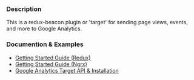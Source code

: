 ### Description

This is a redux-beacon plugin or 'target' for sending page views, events, and more to Google Analytics.

### Documention & Examples

 - [Getting Started Guide (Redux)](https://rangle.gitbook.io/redux-beacon/getting-started-redux-users)
 - [Getting Started Guide (Ngrx)](https://rangle.gitbook.io/redux-beacon/getting-started-ngrx-users)
 - [Google Analytics Target API & Installation](https://rangle.gitbook.io/redux-beacon/index/google-analytics)
